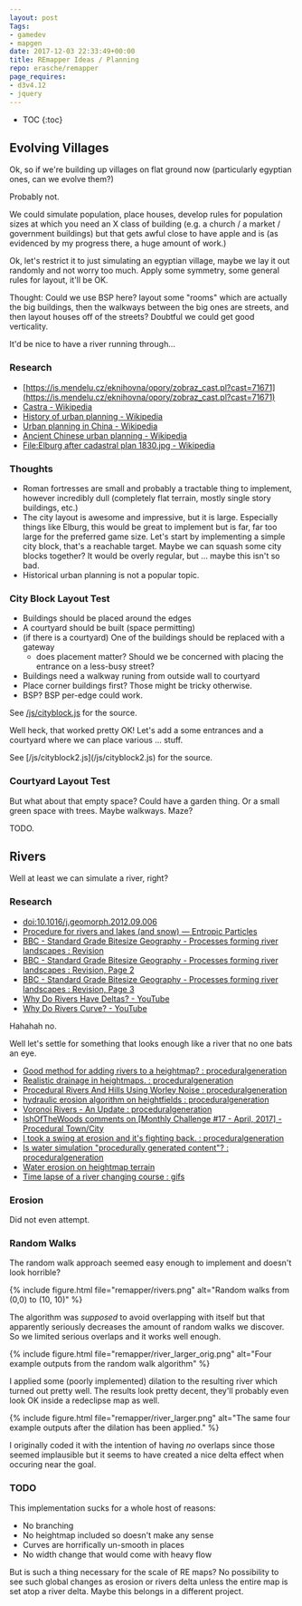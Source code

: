 ```yaml
---
layout: post
Tags:
- gamedev
- mapgen
date: 2017-12-03 22:33:49+00:00
title: REmapper Ideas / Planning
repo: erasche/remapper
page_requires:
- d3v4.12
- jquery
---
```


* TOC
{:toc}

## Evolving Villages

Ok, so if we're building up villages on flat ground now (particularly egyptian ones, can we evolve them?)

Probably not.

We could simulate population, place houses, develop rules for population sizes at which you need an X class of building (e.g. a church / a market / government buildings) but that gets awful close to <project>have apple</project> and is (as evidenced by my progress there, a huge amount of work.)

Ok, let's restrict it to just simulating an egyptian village, maybe we lay it out randomly and not worry too much. Apply some symmetry, some general rules for layout, it'll be OK.

Thought: Could we use BSP here? layout some "rooms" which are actually the big buildings, then the walkways between the big ones are streets, and then layout houses off of the streets? Doubtful we could get good verticality.

It'd be nice to have a river running through...


### Research

- [https://is.mendelu.cz/eknihovna/opory/zobraz_cast.pl?cast=71671](https://is.mendelu.cz/eknihovna/opory/zobraz_cast.pl?cast=71671)
- [Castra - Wikipedia](https://en.wikipedia.org/wiki/Castra)
- [History of urban planning - Wikipedia](https://en.wikipedia.org/wiki/History_of_urban_planning)
- [Urban planning in China - Wikipedia](https://en.wikipedia.org/wiki/Urban_planning_in_China)
- [Ancient Chinese urban planning - Wikipedia](https://en.wikipedia.org/wiki/Ancient_Chinese_urban_planning)
- [File:Elburg after cadastral plan 1830.jpg - Wikipedia](https://en.wikipedia.org/wiki/File:Elburg_after_cadastral_plan_1830.jpg)

### Thoughts

- Roman fortresses are small and probably a tractable thing to implement, however incredibly dull (completely flat terrain, mostly single story buildings, etc.)
- The city layout is awesome and impressive, but it is large. Especially things like Elburg, this would be great to implement but is far, far too large for the preferred game size. Let's start by implementing a simple city block, that's a reachable target. Maybe we can squash some city blocks together? It would be overly regular, but ... maybe this isn't so bad.
- Historical urban planning is not a popular topic.

### City Block Layout Test

- Buildings should be placed around the edges
- A courtyard should be built (space permitting)
- (if there is a courtyard) One of the buildings should be replaced with a gateway
	- does placement matter? Should we be concerned with placing the entrance on a less-busy street?
- Buildings need a walkway runing from outside wall to courtyard
- Place corner buildings first? Those might be tricky otherwise.
- BSP? BSP per-edge could work.

<div id="cityblock">
</div>

<script src="/js/cityblock.js"></script>
See [/js/cityblock.js](/js/cityblock.js) for the source.

Well heck, that worked pretty OK! Let's add a some entrances and a courtyard where we can place various ... stuff.

<div id="cityblock2">
</div>
<script src="/js/cityblock2.js"></script>
See [/js/cityblock2.js](/js/cityblock2.js) for the source.

### Courtyard Layout Test

But what about that empty space? Could have a garden thing. Or a small green space with trees. Maybe walkways. Maze?

TODO.

<!--<div id="courtyard1">-->
<!--</div>-->
<!--<script src="/js/courtyard1.js"></script>-->
<!--See [/js/courtyard1.js](/js/courtyard1.js) for the source.-->

## Rivers

Well at least we can simulate a river, right?

### Research

- [doi:10.1016/j.geomorph.2012.09.006](http://dx.doi.org/10.1016/j.geomorph.2012.09.006)
- [Procedure for rivers and lakes (and snow) — Entropic Particles](http://www.entropicparticles.com/procedure-for-rivers-and-lakes/)
- [BBC - Standard Grade Bitesize Geography - Processes forming river landscapes : Revision](http://www.bbc.co.uk/bitesize/standard/geography/rivers/river_forming/revision/1/)
- [BBC - Standard Grade Bitesize Geography - Processes forming river landscapes : Revision, Page 2](http://www.bbc.co.uk/bitesize/standard/geography/rivers/river_forming/revision/2/)
- [BBC - Standard Grade Bitesize Geography - Processes forming river landscapes : Revision, Page 3](http://www.bbc.co.uk/bitesize/standard/geography/rivers/river_forming/revision/3/)
- [Why Do Rivers Have Deltas? - YouTube](https://youtube.com/watch?v=A47ythEcz74)
- [Why Do Rivers Curve? - YouTube](https://youtube.com/watch?v=8a3r-cG8Wic)

Hahahah no.

Well let's settle for something that looks enough like a river that no one bats an eye. 

- [Good method for adding rivers to a heightmap? : proceduralgeneration](https://www.reddit.com/r/proceduralgeneration/comments/47xucj/good_method_for_adding_rivers_to_a_heightmap/)
- [Realistic drainage in heightmaps. : proceduralgeneration](https://www.reddit.com/r/proceduralgeneration/comments/3bh5v0/realistic_drainage_in_heightmaps/)
- [Procedural Rivers And Hills Using Worley Noise : proceduralgeneration](https://www.reddit.com/r/proceduralgeneration/comments/3le5fg/procedural_rivers_and_hills_using_worley_noise/)
- [hydraulic erosion algorithm on heightfields : proceduralgeneration](https://www.reddit.com/r/proceduralgeneration/comments/45w2jg/hydraulic_erosion_algorithm_on_heightfields/)
- [Voronoi Rivers - An Update : proceduralgeneration](https://www.reddit.com/r/proceduralgeneration/comments/58nc86/voronoi_rivers_an_update/)
- [IshOfTheWoods comments on [Monthly Challenge #17 - April, 2017] - Procedural Town/City](https://www.reddit.com/r/proceduralgeneration/comments/63dsbn/monthly_challenge_17_april_2017_procedural/dgzvcy9/)
- [I took a swing at erosion and it's fighting back. : proceduralgeneration](https://www.reddit.com/r/proceduralgeneration/comments/6fj09s/i_took_a_swing_at_erosion_and_its_fighting_back/)
- [Is water simulation &quot;procedurally generated content&quot;? : proceduralgeneration](https://www.reddit.com/r/proceduralgeneration/comments/7a0oii/is_water_simulation_procedurally_generated_content/)
- [Water erosion on heightmap terrain](http://ranmantaru.com/blog/2011/10/08/water-erosion-on-heightmap-terrain/)
- [Time lapse of a river changing course : gifs](https://www.reddit.com/r/gifs/comments/1ztfh5/time_lapse_of_a_river_changing_course/)

### Erosion

Did not even attempt.

### Random Walks

The random walk approach seemed easy enough to implement and doesn't look horrible?

{% include figure.html file="remapper/rivers.png" alt="Random walks from (0,0) to (10, 10)" %}

The algorithm was *supposed* to avoid overlapping with itself but that apparently seriously decreases the amount of random walks we discover. So we limited serious overlaps and it works well enough.

{% include figure.html file="remapper/river_larger_orig.png" alt="Four example outputs from the random walk algorithm" %}

I applied some (poorly implemented) dilation to the resulting river which turned out pretty well. The results look pretty decent, they'll probably even look OK inside a redeclipse map as well.

{% include figure.html file="remapper/river_larger.png" alt="The same four example outputs after the dilation has been applied." %}

I originally coded it with the intention of having *no* overlaps since those seemed implausible but it seems to have created a nice delta effect when occuring near the goal.

### TODO

This implementation sucks for a whole host of reasons:

- No branching
- No heightmap included so doesn't make any sense
- Curves are horrifically un-smooth in places
- No width change that would come with heavy flow

But is such a thing necessary for the scale of RE maps? No possibility to see such global changes as erosion or rivers delta unless the entire map is set atop a river delta. Maybe this belongs in a different project.
